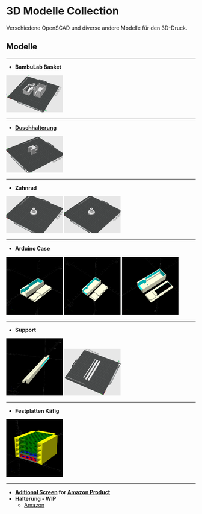 # 3D Modelle Collection

Verschiedene OpenSCAD und diverse andere Modelle für den 3D-Druck.

## Modelle

---
- **BambuLab Basket** </br>
<a href="pic/bambu-basket.png">
    <img src="pic/bambu-basket.png" width="150" alt="BambuLab Basket"></a>


---
- **[Duschhalterung](models/duschhalterung.scad)** </br>
<a href="pic/duschhalterung.png">
  <img src="pic/duschhalterung.png" width="150" alt="Duschhalterung">
</a>


---
- **Zahnrad** </br>
<a href="pic/zahnrad-v1.png">
  <img src="pic/zahnrad-v1.png" width="150" alt="Zahnrad Ver. 1"></a>
<a href="pic/zahnrad-v2.png">
  <img src="pic/zahnrad-v2.png" width="150" alt="Zahnrad Ver. 2"></a>


---
- **Arduino Case** </br>
<a href="models/arduino_case/arduino_case-v1.scad">
  <img src="pic/arduino_case-v1.png" width="150" alt="Arduino Case Ver. 1"></a>
<a href="models/arduino_case/arduino_case-v2.scad">
  <img src="pic/arduino_case-v2.png" width="150" alt="Arduino Case Ver. 2"></a>
<a href="models/arduino_case/arduino_case-v3.scad">
  <img src="pic/arduino_case-v3.png" width="150" alt="Arduino Case Ver. 3"></a>


---
- **Support** </br>
<a href="models/support.scad">
  <img src="pic/support-scad.png" width="150" alt="Support Code"></a>
<a href="pic/support-m3f.png">
  <img src="pic/support-m3f.png" width="150" alt="Support Picture"></a>


---
- **Festplatten Käfig** </br>
<a href="models/festplatten_case/main.scad">
  <img src="pic/festplatten_case.png" width="150" alt="Festplatten Käfig"></a>


---
- **[Aditional Screen](models/dockingstation_screen.scad) for [Amazon Product](https://www.amazon.de/dp/B0D9JW1TBL)**
- **Halterung - WIP**
  - [Amazon](https://www.amazon.de/dp/B0CC5FZCD9)
